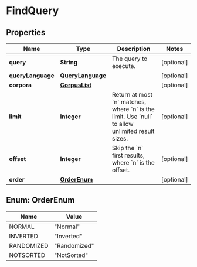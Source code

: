 # FindQuery

## Properties
Name | Type | Description | Notes
------------ | ------------- | ------------- | -------------
**query** | **String** | The query to execute. |  [optional]
**queryLanguage** | [**QueryLanguage**](QueryLanguage.md) |  |  [optional]
**corpora** | [**CorpusList**](CorpusList.md) |  |  [optional]
**limit** | **Integer** | Return at most &#x60;n&#x60; matches, where &#x60;n&#x60; is the limit.  Use &#x60;null&#x60; to allow unlimited result sizes. |  [optional]
**offset** | **Integer** | Skip the &#x60;n&#x60; first results, where &#x60;n&#x60; is the offset. |  [optional]
**order** | [**OrderEnum**](#OrderEnum) |  |  [optional]

<a name="OrderEnum"></a>
## Enum: OrderEnum
Name | Value
---- | -----
NORMAL | &quot;Normal&quot;
INVERTED | &quot;Inverted&quot;
RANDOMIZED | &quot;Randomized&quot;
NOTSORTED | &quot;NotSorted&quot;
